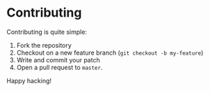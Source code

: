 # Contributing

Contributing is quite simple:

1. Fork the repository
2. Checkout on a new feature branch (`git checkout -b my-feature`)
3. Write and commit your patch
4. Open a pull request to `master`.

Happy hacking!
